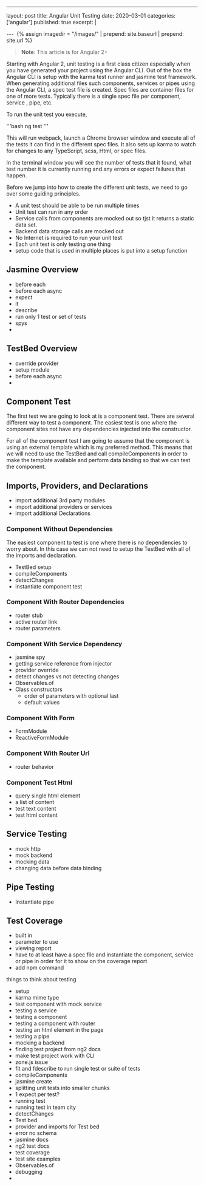 ---
layout: post
title: Angular Unit Testing
date: 2020-03-01
categories: ['angular']
published: true
excerpt: |

--- 
{% assign imagedir = "/images/" | prepend: site.baseurl | prepend: site.url %}

>  **Note**: This article is for Angular 2+

Starting  with Angular 2,  unit testing is a first class citizen especially when you have generated your project using the Angular CLI.  Out of the box the Angular CLI is  setup with the karma test runner and jasmine test framework.  When generating additional files such components, services or pipes using the Angular CLI, a spec test file is created.  Spec files are container files for one of more tests.  Typically there is a single spec file per component, service , pipe, etc.  

To run the unit test you execute, 

'''bash
ng test
'''

This will run webpack, launch a Chrome browser window and execute all of the tests  it can find in the different spec files.  It also sets up karma to watch for  changes to any TypeScript, scss, Html, or spec files.

In the terminal window you will see the number of tests that it found, what test number it is currently running and any errors or expect failures that happen.

Before we jump into how to create the different unit tests, we need to go over some guiding principles.

* A unit test should be able to be run multiple times
* Unit test can run in any order
* Service calls from components are mocked out so tjst it returns a static data set.
* Backend data storage calls are mocked out 
* No Internet is required to run your unit test 
* Each unit test is only testing one thing
*  setup code that is used in multiple places is put into a setup function 
 
## Jasmine Overview 

* before each 
* before each async
* expect
* it
* describe
* run only 1 test or set of tests
* spys
* 

## TestBed Overview 

* override provider
* setup module
* before each async
* 


## Component Test 

The first test we are going to look at is a component test.  There are several different way to test a component.  The easiest test is one where the component sites not have any dependencies injected into the constructor.   

For all of the component test I am going to assume that the component is using an external template which is my preferred method.  This means that we will need to use the TestBed and call compileComponents in order to make the template available and perform data binding so that we can  test the component.

## Imports, Providers, and Declarations

* import additional 3rd party modules
* import additional providers or services
* import additional Declarations

### Component Without Dependencies 

The easiest component to test is one where there is no dependencies to worry about.   In this case we can not need to setup the TestBed with all of the imports and declaration.


* TestBed setup 
* compileComponents
* detectChanges
* instantiate component test

### Component With Router Dependencies 

*  router stub
* active router link
* router parameters

### Component With Service Dependency 

* jasmine spy 
* getting service reference from injector
* provider override 
* detect changes vs not detecting changes 
* Observables.of 
* Class constructors
	* order of parameters with optional last 
	* default values 

### Component With Form

* FormModule 
* ReactiveFormModule

###  Component With Router Url 

* router behavior

###  Component Test Html

* query single html element
* a list of content 
* test text content
* test html content

## Service Testing 

* mock http
* mock backend 
* mocking data 
* changing data before data binding 

## Pipe Testing 

* Instantiate pipe

## Test Coverage 

* built in 
* parameter to use 
* viewing report 
* have to at least have a spec file and instantiate the component, service or pipe in order for it to show on the coverage report 
* add npm command  

things to think about testing 

* setup
* karma mime type
* test component with mock  service
* testing a service 
* testing a component 
* testing a component with router 
* testing an html element in the page 
* testing a pipe 
* mocking a backend 
* finding test project from ng2 docs
* make test project work with CLI 
* zone.js issue
* fit and fdescribe to run single test or suite of tests 
* compileComponents 
* jasmine create 
* splitting  unit tests into smaller chunks 
* 1 expect per test?
* running test 
* running test in team city 
* detectChanges 
* Test bed
* provider and imports for Test bed
* error no schema 
* jasmine docs
* ng2 test docs
* test coverage 
* test site examples 
* Observables.of 
* debugging
* 

 